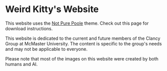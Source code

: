 # Weird Kitty's Website <!-- omit in toc -->

This website uses the [Not Pure Poole](https://github.com/vszhub/not-pure-poole) theme. Check out this page for download instructions.

This website is dedicated to the current and future members of the Clancy Group at McMaster University. The content is specific to the group's needs and may not be applicable to everyone.

Please note that most of the images on this website were created by both humans and AI.

